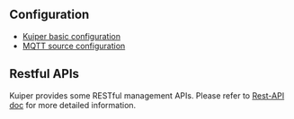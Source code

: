 ## Configuration

- [Kuiper basic configuration](configuration_file.md)
- [MQTT source configuration](../rules/sources/mqtt.md)

## Restful APIs

Kuiper provides some RESTful management APIs. Please refer to [Rest-API doc](../restapi/overview.md) for more detailed information.

